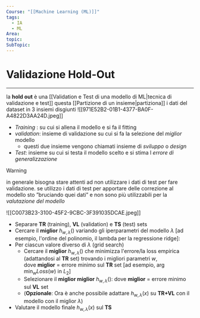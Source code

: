 ```yaml
---
Course: "[[Machine Learning (ML)]]"
tags:
  - IA
  - ML
Area: 
topic: 
SubTopic:
---
```

# Validazione Hold-Out
---
la  __hold out__ è una [[Validation e Test di una modello di ML|tecnica di validazione e test]]  questa [[Partizione di un insieme|partiziona]] i dati del dataset in 3 insiemi disgiunti 
![[971E52B2-01B1-4377-BA0F-A4822D3AA24D.jpeg]] 
- _Training_ : su cui si allena il modello e si fa il fitting
- _validation_: insieme di validazione su cui si fa la selezione del _miglior_ modello 
	- questi due insieme vengono chiamati insieme di _sviluppo_ o _design_ 
-  _Test_: insieme su cui si testa il modello scelto e si stima l _errore di generalizzazione_


>[!warning]
>in generale bisogna stare attenti ad non utilizzare i dati di test per fare validazione. se utilizzo i dati di test per apportare delle correzione al modello sto ”bruciando quei dati” e non sono più utilizzabili per la _valutazione del modello_ 


![[C0073B23-3100-45F2-9CBC-3F391035DCAE.jpeg]]


- Separare __TR__ (training), __VL__ (validation) e __TS__ (test) sets  
- Cercare il __miglior__ $h_{w,\lambda}()$ variando gli iperparametri del modello $\lambda$ [ad esempio, l'ordine del polinomio, il lambda per la regressione ridge]:  
- Per ciascun valore diverso di $\lambda$ (grid search)  
  - Cercare il __miglior__ $h_{w,\lambda}()$ che minimizza l'errore/la loss empirica (adattandosi al __TR__ set) trovando i migliori parametri $w$,  
    dove __miglior__ = errore minimo sul __TR__ set [ad esempio, $\arg\min_w Loss(w)$ in $L_2$]  
  - Selezionare il __miglior miglior__ $h_{w,\lambda}()$: dove __miglior__ = errore minimo sul __VL__ set  
  - (__Opzionale__: Ora è anche possibile adattare $h_{w,\lambda}(x)$ su __TR+VL__ con il modello con il miglior $\lambda$)  
- Valutare il modello finale $h_{w,\lambda}(x)$ sul __TS__  


